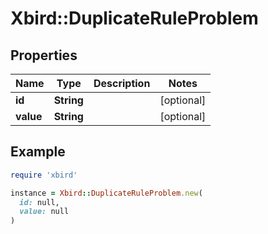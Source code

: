 # Xbird::DuplicateRuleProblem

## Properties

| Name | Type | Description | Notes |
| ---- | ---- | ----------- | ----- |
| **id** | **String** |  | [optional] |
| **value** | **String** |  | [optional] |

## Example

```ruby
require 'xbird'

instance = Xbird::DuplicateRuleProblem.new(
  id: null,
  value: null
)
```

